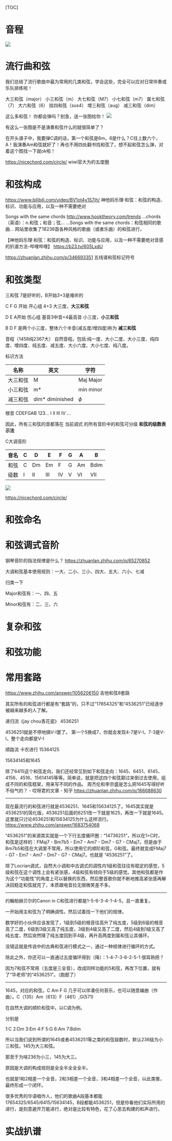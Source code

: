 
[TOC]


# 音程
![](vx_images/317453520239192.png)


















# 流行曲和弦





我们总结了流行歌曲中最为常用的几类和弦，学会这些，完全可以应对日常伴奏或乐队排练啦！

大三和弦（major）
小三和弦（m）
大七和弦（M7）
小七和弦（m7）
属七和弦（7）
大六和弦（6）
挂四和弦（sus4）
增三和弦（aug）
减三和弦（dim）


这么多和弦！ 你都会弹吗？别急，送一张图给你！
![](_v_images/1583204453_9133.png)


有这么一张图是不是演奏和弦什么的就很简单了？

在开头谱子中，我要弹C调的话，第一个和弦是6m，6是什么？C往上数六个，A！我演奏Am和弦就好了！再也不用四处翻书找和弦了，想不起和弦怎么弹，对着这个图找一下就ok啦！


https://nicechord.com/circle/ wiwi官大为的五度圈





# 和弦构成
https://www.bilibili.com/video/BV1ot4y1S7jh/  神他妈乐理·和弦：和弦的构造、标识、功能与应用，以及一种不需要绝对





Songs with the same chords http://www.hooktheory.com/trends
…chords（英语）：n.和弦；和音；弦…
…Songs with the same chords：和弦相同的歌曲…
网站里收集了18238首各种风格的歌曲（或者乐曲）的和弦进行，


【神他妈乐理·和弦：和弦的构造、标识、功能与应用，以及一种不需要绝对音感的扒谱方法-哔哩哔哩】 https://b23.tv/605LxdU

https://zhuanlan.zhihu.com/p/346693351
五线谱和弦标记符号








# 和弦类型

三和弦 7是好听的，B开始3+3是难听的


C F G 开始 开心组 4+3 大三度，**大三和弦**




D E A开始 伤心组 基音3中音+4最高音  小三度，**小三和弦**

B D F 是两个小三度，整体六个半音(减五度/增四度)称为 **减三和弦**

音程（1458纯2367大）
自然音程。包括:纯一度、大小二度、大小三度、纯四度、增四度、纯五度、减五度、大小六度、大小七度、纯八度。

标识方法

|   名称   |       英文       |    字符    |
| -------- | --------------- | --------- |
| 大三和弦 | M               | Maj Major |
| 小三和弦 | m*              | min minor |
| 减三和弦 | dim* diminished | $\phi$    |



根音 CDEFGAB 123... I II III IV ... 

因此，所有三和弦的音都落在 当前调式 的所有音阶中的和弦可分级
**和弦的级数表示法**

C大调音阶

| 音名 |  C  |  D  |  E  |  F  |  G  |  A  |  B   |
| ---- | --- | --- | --- | --- | --- | --- | ---- |
| 和弦 | C   | Dm  | Em  | F   | G   | Am  | Bdim |
| 级数 | I   | II  | III | IV  | V   | VI  | VII  |

![](vx_images/365670822220765.png)

https://nicechord.com/circle/


# 和弦命名













# 和弦调式音阶


钢琴音阶的指法规律是什么？
https://zhuanlan.zhihu.com/p/65270852




大调和弦基本使用规则：一大、二小、三小、四大、五大、六小、七减

归类一下

Major和弦有：一、四、五

Minor和弦有：二、三、六





# 复杂和弦











# 和弦功能






# 常用套路
https://www.zhihu.com/answer/1056206150
吉他和弦8套路


其实所有的和弦进行都是有“套路”的，只不过“17654325”和“4536251”已经逐步被越来越多的人了解。

递归流《jay chou青花瓷》
4536251

4536251就是不停地搞V-I罢了。
第一个5换成7，你就会发现4-7是V-I，7-3是V-I，整个走向都是V-I


顺路流
卡农进行
15364125


15634145和1645


除了6415这个和弦走向，我们还经常见到如下和弦走向：1645、6451、6145、4156、4516、15614145等等。简单说，就是把这四个和弦颠过来倒过去使用，组成不同的和弦框架，用来写不同的作品。
 周杰伦和李宗盛是怎么把1645写得好听不俗气的？ - 哎呀君的文章 - 知乎
https://zhuanlan.zhihu.com/p/166688630

----------------------------------

现在最流行的和弦进行就是4536251、1645和15634125了。1645其实就是4536251的简化版，4536251后面的6251改一下就是1625，再改一下就是1645。这里就只讨论4536251和15634125为什么这样流行。https://www.zhihu.com/answer/1683754068

“4536251”的来源其实就是一个下行五度循环圈：“14736251”，所以在1=C时，和弦是这样的：FMaj7 - Bm7b5 - Em7 - Am7 - Dm7 - G7 - CMaj7。但是由于Bm7b5和弦在大调里不常用，所以使用它的顺阶和弦，G和弦。最终就变成FMaj7 - G7 - Em7 - Am7 - Dm7 - G7 - CMaj7。也就是 “4536251”了。

除了Locrian调式，自然大小调和中古调式的调性内1级和弦往往有稳定的感觉，5级和弦在这个调性上会有紧张感，4级和弦有倾向于5级的感觉。其他和弦都是作为这个“功能性”的角度上可以替换的东西，然后整首歌你就不断地推高紧张感再解决回稳定和弦就完了，本质跟电音拉无限微笑差不多。

--------------------------------




约翰帕赫贝尔的Canon in C和弦进行都是1-5-6-3-4-1-4-5，且一直重复。

一开始用主和弦为了明确调性。然后试着找一下他们的规律。

数学好的小伙伴应该发现了，1级到5级的根音往高升了纯五度，5级到6级的根音高了二度，6级到3级又高了纯五度，3级到4级又高了二度，然后4级到1级又高了纯五度，然后突然降了纯五度回到平4级，再升高两度到属和弦让其循环。

没错这就是传说中的古典和弦进行模式之一，通过一种规律进行循环的方式。

除此之外，你还可以一直通过五度循环得到（降）：1-4-7-3-6-2-5-1 很耳熟把？

因为7和弦不常用（五度是三全音），改成同样功能的5和弦，再改下位置，就有了“华老师”的“4536251”。（跑题了）


----------------------





1645，对应的和弦，C Am F G 几乎可以伴凑任何音乐，也可以随意编曲（作曲）。C（135）Am（613）F（461）,G(571)



在自然大调的顺阶和弦中。以C调为例。

分别是

1:C 2:Dm 3:Em 4:F 5:G 6:Am 7:Bdim

所以当我们说到所谓的1645或者4536251等之类的和弦级数时，默认236级为小三和弦，145为大三和弦。

那至于为啥236为小三，145为大三。

原因是大调的构成规则是全全半全全全半。

也就是1和2相差一个全音，2和3相差一个全音，3和4相差一个全音，以此类推，最终形成一个闭环。


很多优秀的华语唱作人，他们的歌曲A段基本都能17654325/6545/6415/15634145，B段都能4536251，但是你看他们实际所用的进行，是刻意避开万能进行，绝对是比较有特色，花了心思去构建的和声进行。









# 实战扒谱


























































































































































